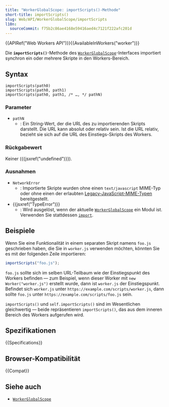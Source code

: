 ```yaml
---
title: "WorkerGlobalScope: importScripts()-Methode"
short-title: importScripts()
slug: Web/API/WorkerGlobalScope/importScripts
l10n:
  sourceCommit: f75b2c86ae4168e59416aed4c7121f222afc201d
---
```


{{APIRef("Web Workers API")}}{{AvailableInWorkers("worker")}}

Die **`importScripts()`**-Methode des [`WorkerGlobalScope`](/de/docs/Web/API/WorkerGlobalScope)-Interfaces importiert synchron ein oder mehrere Skripte in den Workers-Bereich.

## Syntax

```js-nolint
importScripts(path0)
importScripts(path0, path1)
importScripts(path0, path1, /* …, */ pathN)
```

### Parameter

- `pathN`
  - : Ein String-Wert, der die URL des zu importierenden Skripts darstellt. Die URL kann absolut oder relativ sein. Ist die URL relativ, bezieht sie sich auf die URL des Einstiegs-Skripts des Workers.

### Rückgabewert

Keiner ({{jsxref("undefined")}}).

### Ausnahmen

- `NetworkError`
  - : Importierte Skripte wurden ohne einen `text/javascript` MIME-Typ oder ohne einen der erlaubten [Legacy-JavaScript-MIME-Typen](/de/docs/Web/HTTP/MIME_types#legacy_javascript_mime_types) bereitgestellt.
- {{jsxref("TypeError")}}
  - : Wird ausgelöst, wenn der aktuelle [`WorkerGlobalScope`](/de/docs/Web/API/WorkerGlobalScope) ein Modul ist. Verwenden Sie stattdessen [`import`](/de/docs/Web/JavaScript/Reference/Statements/import).

## Beispiele

Wenn Sie eine Funktionalität in einem separaten Skript namens `foo.js` geschrieben haben, die Sie in `worker.js` verwenden möchten, könnten Sie es mit der folgenden Zeile importieren:

```js
importScripts("foo.js");
```

`foo.js` sollte sich im selben URL-Teilbaum wie der Einstiegspunkt des Workers befinden — zum Beispiel, wenn dieser Worker mit `new Worker("worker.js")` erstellt wurde, dann ist `worker.js` der Einstiegspunkt. Befindet sich `worker.js` unter `https://example.com/scripts/worker.js`, dann sollte `foo.js` unter `https://example.com/scripts/foo.js` sein.

`importScripts()` und `self.importScripts()` sind im Wesentlichen gleichwertig — beide repräsentieren `importScripts()`, das aus dem inneren Bereich des Workers aufgerufen wird.

## Spezifikationen

{{Specifications}}

## Browser-Kompatibilität

{{Compat}}

## Siehe auch

- [`WorkerGlobalScope`](/de/docs/Web/API/WorkerGlobalScope)
